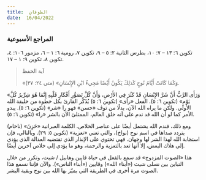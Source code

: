 ```yaml
---
title:  الطوفان
date:  16/04/2022
---
```


### المراجع الأسبوعية
تكوين ٦: ١٣ – ٧: ١٠، بطرس الثانية ٢: ٥ – ٩، تكوين ٧، رومية ٦: ١ – ٦، مزمور ١٠٦: ٤، تكوين ٨، تكوين ٩: ١ – ١٧.

> <p>آية الحفظ</p>
> «وَكَمَا كَانَتْ أَيَّامُ نُوحٍ كَذلِكَ يَكُونُ أَيْضًا مَجِيءُ ابْنِ الإِنْسَانِ» (متى ٢٤: ٣٧).

«وَرَأَى الرَّبُّ أَنَّ شَرَّ الإِنْسَانِ قَدْ كَثُرَ فِي الأَرْضِ، وَأَنَّ كُلَّ تَصَوُّرِ أَفْكَارِ قَلْبِهِ إِنَّمَا هُوَ شِرِّيرٌ كُلَّ يَوْمٍ» (تكوين ٦: ٥). الفعل «رأى» (تكوين ٦: ٥) يُذَكِّر القارئ بكل خطوة من خليقة الله الأولى. ولكن ما يراه الله الآن، بدلًا من توڤ «حسن» فهو را «شر» (تكوين ٦: ٥). يبدو الأمر كما لو أن الله قد ندم على أنه خلق العالم، الممتلئ الآن بالشر «را» (تكوين ٦: ٥).

ومع ذلك، فندم الله يشتمل أيضًا على عناصر الخلاص. الكلمة العبرانية «حَزِنَ» (ناخام) يتردد صداها في اسم نوح (نواخ)، والتي تعني «تعزية» (تكوين ٥: ٢٩). وبالتالي، فإن استجابة الله لهذا الشر لها وجهان. فهي تحتوي على الإنذار الذي تقتضيه العدالة الذي يؤدي إلى هلاك البعض، إلا أنها تعد بالتعزية والرحمة، وهو ما يؤدي إلى خلاص آخرين أيضًا.

هذا «الصوت المزدوج» قد سمع بالفعل في حياة قايين وهابيل / شيث، وتكرر من خلال التباين بين نسلي شيث («أبناء الله») وقايين («أبناء الناس»). والآن فإننا نسمع هذا الصوت مرة أخرى في الطريقة التي يميّز بها الله بين نوح وبقية البشر.